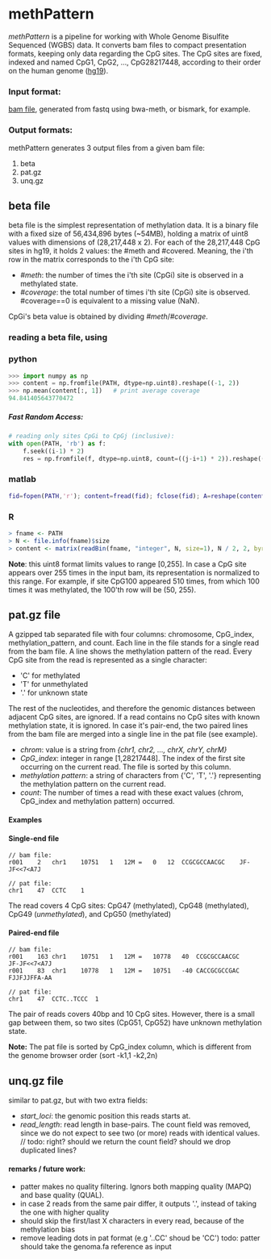 # methPattern
*methPattern* is a pipeline for working with Whole Genome Bisulfite Sequenced (WGBS) data.
It converts bam files to compact presentation formats, keeping only data regarding the CpG sites.
The CpG sites are fixed, indexed and named CpG1, CpG2, …, CpG28217448, according to their order on the human genome ([hg19](https://www.ncbi.nlm.nih.gov/assembly/GCF_000001405.13/)).
 
### Input format:
[bam file](https://samtools.github.io/hts-specs/SAMv1.pdf), generated from fastq using bwa-meth, or bismark, for example.
### Output formats:
methPattern generates 3 output files from a given bam file:
1. beta
2. pat.gz
3. unq.gz

## beta file
beta file is the simplest representation of methylation data. It is a binary file with a fixed size of 56,434,896 bytes (~54MB), holding a
 matrix of uint8 values with dimensions of (28,217,448 x 2).
For each of the 28,217,448 CpG sites in hg19, it holds 2 values: the #meth and #covered. Meaning, the i'th row in the matrix corresponds to the i'th CpG site:
- *#meth*: the number of times the i'th site (CpGi) site is observed in a methylated state.
- *#coverage*: the total number of times i'th site (CpGi) site is observed. #coverage==0 is equivalent to a missing value (NaN).

CpGi's beta value is obtained by dividing *#meth*/*#coverage*.

### reading a beta file, using
### python
```python
>>> import numpy as np
>>> content = np.fromfile(PATH, dtype=np.uint8).reshape((-1, 2))
>>> np.mean(content[:, 1])   # print average coverage
94.841405643770472
```
##### Fast Random Access:
```python
# reading only sites CpGi to CpGj (inclusive):
with open(PATH, 'rb') as f:
    f.seek((i-1) * 2)
    res = np.fromfile(f, dtype=np.uint8, count=((j-i+1) * 2)).reshape((-1, 2))
```

### matlab
```matlab
fid=fopen(PATH,'r'); content=fread(fid); fclose(fid); A=reshape(content,2,[])';
```


### R
```R
> fname <- PATH
> N <- file.info(fname)$size
> content <- matrix(readBin(fname, "integer", N, size=1), N / 2, 2, byrow=TRUE)
```

**Note**: this uint8 format limits values to range [0,255]. In case a CpG site appears over 255 times in the input bam, its representation is normalized to this range. For example, if site CpG100 appeared 510 times, from which 100 times it was methylated, the 100'th row will be (50, 255).


## pat.gz file
A gzipped tab separated file with four columns: chromosome, CpG_index, methylation_pattern, and count.
Each line in the file stands for a single read from the bam file. A line shows the methylation pattern of the read. Every CpG site from the read is represented as a single character: 
- 'C' for methylated
- 'T' for unmethylated
- '.' for unknown state

The rest of the nucleotides, and therefore the genomic distances between adjacent CpG sites, are ignored. If a read contains no CpG sites with known methylation state, it is ignored.
In case it's pair-end, the two paired lines from the bam file are merged into a single line in the pat file (see example).

- *chrom*: value is a string from _{chr1, chr2, …, chrX, chrY, chrM}_
- *CpG_index*: integer in range [1,28217448]. The index of the first site occurring on the current read. The file is sorted by this column.
- *methylation pattern*: a string of characters from {'C', 'T', '.'} representing the methylation pattern on the current read.
- *count*: The number of times a read with these exact values (chrom, CpG_index and methylation pattern) occurred.


#### Examples
#### Single-end file
```
// bam file:
r001	2	chr1	10751	1	12M	=	0	12	CCGCGCCAACGC	JF-JF<<7<A7J

// pat file:
chr1	47	CCTC	1
```
The read covers 4 CpG sites: CpG47 (methylated), CpG48 (methylated), CpG49 (*unmethylated*), and CpG50 (methylated)

#### Paired-end file
```
// bam file:
r001	163	chr1	10751	1	12M	=	10778	40	CCGCGCCAACGC	JF-JF<<7<A7J
r001	83	chr1	10778	1	12M	=	10751	-40	CACCGCGCCGAC	FJJFJJFFA-AA

// pat file:
chr1	47	CCTC..TCCC	1
```
The pair of reads covers 40bp and 10 CpG sites. However, there is a small gap between them, so two sites (CpG51, CpG52) have unknown methylation state.


**Note:** The pat file is sorted by CpG_index column, which is different from the genome browser order (sort -k1,1 -k2,2n)

## unq.gz file
similar to pat.gz, but with two extra fields:
- *start_loci*: the genomic position this reads starts at.
- *read_length*: read length in base-pairs.
The count field was removed, since we do not expect to see two (or more) reads with identical values.
// todo: right? should we return the count field? should we drop duplicated lines?

#### remarks / future work:
- patter makes no quality filtering. Ignors both mapping quality (MAPQ) and base quality (QUAL).
- in case 2 reads from the same pair differ, it outputs '.', instead of taking the one with higher quality
- should skip the first/last X characters in every read, because of the methylation bias
- remove leading dots in pat format (e.g '..CC' shoud be 'CC') todo: patter should take the genoma.fa reference as input


